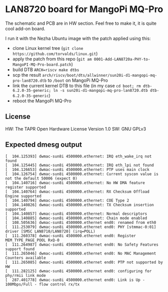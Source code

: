 LAN8720 board for MangoPi MQ-Pro
================================

The schematic and PCB are in HW section. Feel free to make it, it is quite cool add-on board.

I run it with the Nezha Ubuntu image with the patch applied using this:

* clone Linux kernel tree (`git clone https://github.com/torvalds/linux.git`)
* apply the patch from this repo (`git am 0001-Add-LAN8720a-PHY-to-MangoPI-MQ-Pro-board.patch`)
* build DTB `ARCH=riscv make dtbs`
* scp the result `arch/riscv/boot/dts/allwinner/sun20i-d1-mangopi-mq-pro-lan8720.dtb` to `/boot` on MangoPi MQ-Pro
* link the current kernel DTB to this file (in my case `cd boot; rm dtb-6.2.0-35-generic; ln -s sun20i-d1-mangopi-mq-pro-lan8720.dtb dtb-6.2.0-35-generic`)
* reboot the MangoPi MQ-Pro

License
-------

HW: The TAPR Open Hardware License Version 1.0
SW: GNU GPLv3

Expected dmesg output
---------------------

```
[  104.125393] dwmac-sun8i 4500000.ethernet: IRQ eth_wake_irq not found
[  104.125445] dwmac-sun8i 4500000.ethernet: IRQ eth_lpi not found
[  104.126653] dwmac-sun8i 4500000.ethernet: PTP uses main clock
[  104.126754] dwmac-sun8i 4500000.ethernet: Current syscon value is not the default 50006 (expect 0)
[  104.140716] dwmac-sun8i 4500000.ethernet: No HW DMA feature register supported
[  104.140764] dwmac-sun8i 4500000.ethernet: RX Checksum Offload Engine supported
[  104.140794] dwmac-sun8i 4500000.ethernet: COE Type 2
[  104.140826] dwmac-sun8i 4500000.ethernet: TX Checksum insertion supported
[  104.140857] dwmac-sun8i 4500000.ethernet: Normal descriptors
[  104.140885] dwmac-sun8i 4500000.ethernet: Chain mode enabled
[  108.505636] dwmac-sun8i 4500000.ethernet end0: renamed from eth0
[  111.253079] dwmac-sun8i 4500000.ethernet end0: PHY [stmmac-0:01] driver [SMSC LAN8710/LAN8720] (irq=POLL)
[  111.260378] dwmac-sun8i 4500000.ethernet end0: Register MEM_TYPE_PAGE_POOL RxQ-0
[  111.264987] dwmac-sun8i 4500000.ethernet end0: No Safety Features support found
[  111.265046] dwmac-sun8i 4500000.ethernet end0: No MAC Management Counters available
[  111.265085] dwmac-sun8i 4500000.ethernet end0: PTP not supported by HW
[  111.282125] dwmac-sun8i 4500000.ethernet end0: configuring for phy/rmii link mode
[  287.401778] dwmac-sun8i 4500000.ethernet end0: Link is Up - 100Mbps/Full - flow control rx/tx
```
